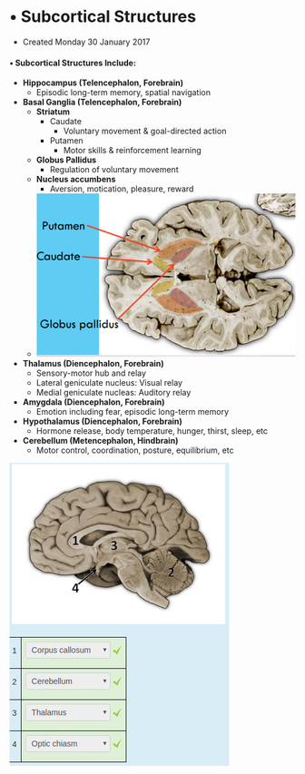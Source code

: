 # • Subcortical Structures

* Created Monday 30 January 2017


#### • Subcortical Structures Include:

* **Hippocampus (Telencephalon, Forebrain)**
	* Episodic long-term memory, spatial navigation
* **Basal Ganglia (Telencephalon, Forebrain)**
	* **Striatum**
		* Caudate
			* Voluntary movement & goal-directed action
		* Putamen
			* Motor skills & reinforcement learning
	* **Globus Pallidus**
		* Regulation of voluntary movement
	* **Nucleus accumbens**
		* Aversion, motication, pleasure, reward
	* ![](./Subcortical_Structures/pasted_image.png)
* **Thalamus (Diencephalon, Forebrain)**
	* Sensory-motor hub and relay
	* Lateral geniculate nucleus: Visual relay
	* Medial geniculate nucleas: Auditory relay
* **Amygdala (Diencephalon, Forebrain)**
	* Emotion including fear, episodic long-term memory
* **Hypothalamus (Diencephalon, Forebrain)**
	* Hormone release, body temperature, hunger, thirst, sleep, etc
* **Cerebellum (Metencephalon, Hindbrain)**
	* Motor control, coordination, posture, equilibrium, etc

![](./Subcortical_Structures/pasted_image001.png)


